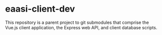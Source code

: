 # eaasi-client-dev

This repository is a parent project to git submodules that comprise the Vue.js client application, the Express web API, and client database scripts.
